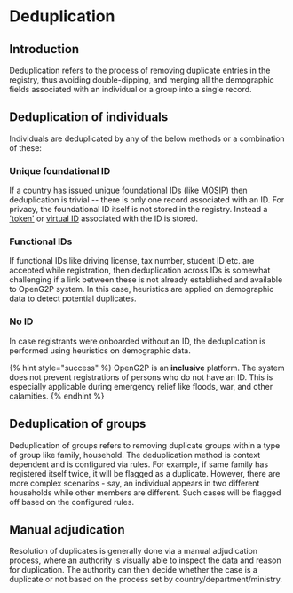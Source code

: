 # Deduplication

## Introduction

Deduplication refers to the process of removing duplicate entries in the registry, thus avoiding double-dipping, and merging all the demographic fields associated with an individual or a group into a single record.&#x20;

## Deduplication of individuals

Individuals are deduplicated by any of the below methods or a combination of these:

### Unique foundational ID

If a country has issued unique foundational IDs (like [MOSIP](https://mosip.io)) then deduplication is trivial -- there is only one record associated with an ID. For privacy, the foundational ID itself is not stored in the registry. Instead a ['token'](https://docs.mosip.io/1.2.0/id-lifecycle-management/identifiers#token-id) or [virtual ID](https://docs.mosip.io/1.2.0/id-lifecycle-management/identifiers#vid) associated with the ID is stored.

### Functional IDs

If functional IDs like driving license, tax number, student ID etc. are accepted while registration, then deduplication across IDs is somewhat challenging if a link between these is not already established and available to OpenG2P system. In this case, heuristics are applied on demographic data to detect potential duplicates.

### No ID

In case registrants were onboarded without an ID, the deduplication is performed using heuristics on demographic data.

{% hint style="success" %}
OpenG2P is an **inclusive** platform. The system does not prevent registrations of persons who do not have an ID. This is especially applicable during emergency relief like floods, war, and other calamities.
{% endhint %}

## Deduplication of groups

Deduplication of groups refers to removing duplicate groups within a type of group like family, household. The deduplication method is context dependent and is configured via rules. For example, if same family has registered itself twice, it will be flagged as a duplicate. However, there are more complex scenarios - say, an individual appears in two different households while other members are different. Such cases will be flagged off based on the configured rules.&#x20;

## Manual adjudication

Resolution of duplicates is generally done via a manual adjudication process, where an authority is visually able to inspect the data and reason for duplication. The authority can then decide whether the case is a duplicate or not based on the process set by country/department/ministry.
